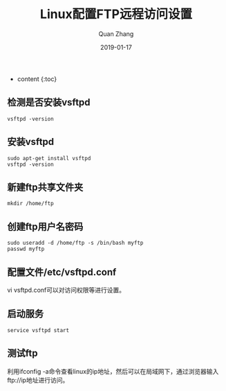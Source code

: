 ﻿---
layout: post
title: "Linux配置FTP远程访问设置"
date: 2019-01-17
categories: Java Linux
tags: Java Linux
author: Quan Zhang
---

* content
{:toc} 

## 检测是否安装vsftpd

```shell
vsftpd -version
```

## 安装vsftpd

```shell
sudo apt-get install vsftpd
vsftpd -version
```

## 新建ftp共享文件夹

```shell
mkdir /home/ftp
```

## 创建ftp用户名密码

```shell
sudo useradd -d /home/ftp -s /bin/bash myftp
passwd myftp
```

## 配置文件/etc/vsftpd.conf

vi vsftpd.conf可以对访问权限等进行设置。

## 启动服务

```shell
service vsftpd start
```

## 测试ftp

利用ifconfig -a命令查看linux的ip地址，然后可以在局域网下，通过浏览器输入ftp://ip地址进行访问。
